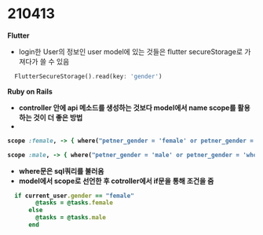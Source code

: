 210413
===============
<b>Flutter</b>

- login한 User의 정보인 user model에 있는 것들은 flutter secureStorage로 가져다가 쓸 수 있음
``` dart 
  FlutterSecureStorage().read(key: 'gender')
 ```
 <b>Ruby on Rails<b>
  
  - controller 안에 api 메소드를 생성하는 것보다 model에서 name scope를 활용하는 것이 더 좋은 방법
  - 
  ``` ruby 
 scope :female, -> { where("petner_gender = 'female' or petner_gender = 'whoever'") }

  scope :male, -> { where("petner_gender = 'male' or petner_gender = 'whoever'") }
 ```
 - where문은 sql쿼리를 불러옴
 - model에서 scope로 선언한 후 cotroller에서 if문을 통해 조건을 줌

``` ruby 
  if current_user.gender == "female"
        @tasks = @tasks.female
      else
        @tasks = @tasks.male
      end
 ```
 
 
